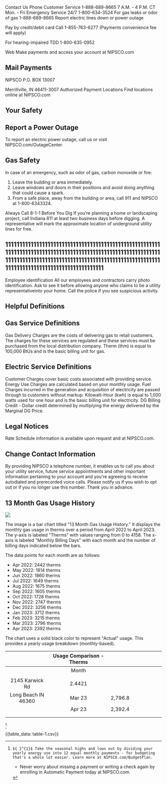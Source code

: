 Contact Us
Phone
Customer Service
1-888-689-8665
7 A.M. - 4 P.M. CT Mon. - Fri
Emergency Service 24/7
1-800-634-3524
For gas leaks or odor of gas
1-888-689-8665
Report electric lines down or power outage

Pay by credit/debit card Call 1-855-763-6277 (Payments convenience fee will apply)

For hearing-impaired TDD
1-800-635-0952

Web
Make payments and access your account at NIPSCO.com

## Mail Payments

NIPSCO
P.O. BOX 13007

Merrillville, IN 46411-3007
Authorized Payment Locations Find locations online at NIPSCO.com

## Your Safety

## Report a Power Outage

To report an electric power outage, call us or visit NIPSCO.com/OutageCenter.

## Gas Safety

In case of an emergency, such as odor of gas, carbon monoxide or fire:

1. Leave the building or area immediately.
2. Leave windows and doors in their positions and avoid doing anything that could cause a spark.
3. From a safe place, away from the building or area, call 911 and NIPSCO at 1-800-6343324.

Always Call 8-1-1 Before You Dig
If you're planning a home or landscaping project, call Indiana 811 at least two business days before digging. A representative will mark the approximate location of underground utility lines for free.

## 11111111111111111111111111111111111111111111111111111111111111111111111111111111111111111111111111111111111111111111111111111111111111111111111111111111111111111111111111111111111111111111111111111111

Employee identification
All our employees and contractors carry photo identification. Ask to see it before allowing anyone who claims to be a utility representativeinto your home. Call the police if you see suspicious activity.

## Helpful Definitions

## Gas Service Definitions

Gas Delivery Charges are the costs of delivering gas to retail customers. The charges for these services are regulated and these services must be purchased from the local distribution company.
Therm (thm) is equal to 100,000 BtUs and is the basic billing unit for gas.

## Electric Service Definitions

Customer Charges cover basic costs associated with providing service.
Energy Use Charges are calculated based on your monthly usage. Fuel Charges incurred in the generation and acquisition of electricity are passed through to customers without markup.
Kilowatt-Hour (kwh) is equal to 1,000 watts used for one hour and is the basic billing unit for electricity.
DG Billing Credit - Dollar credit determined by multiplying the energy delivered by the Marginal DG Price.

## Legal Notices

Rate Schedule information is available upon request and at NIPSCO.com.

## Change Contact Information

By providing NIPSCO a telephone number, it enables us to call you about your utility service, future service appointments and other important information pertaining to your account and you're agreeing to receive autodialed and prerecorded voice calls. Please notify us if you wish to opt out or if you no longer use this number. Thank you in advance.

## 13 Month Gas Usage History

![](images/img-0.jpeg)

The image is a bar chart titled "13 Month Gas Usage History." It displays the monthly gas usage in therms over a period from April 2022 to April 2023. The y-axis is labeled "Therms" with values ranging from 0 to 4158. The x-axis is labeled "Monthly Billing Days" with each month and the number of billing days indicated below the bars.

The data points for each month are as follows:

- Apr 2022: 2442 therms
- May 2022: 1814 therms
- Jun 2022: 1860 therms
- Jul 2022: 1649 therms
- Aug 2022: 1675 therms
- Sep 2022: 1605 therms
- Oct 2022: 1728 therms
- Nov 2022: 2747 therms
- Dec 2022: 3256 therms
- Jan 2023: 3712 therms
- Feb 2023: 3215 therms
- Mar 2023: 2796 therms
- Apr 2023: 2392 therms

The chart uses a solid black color to represent "Actual" usage. This provides a yearly usage breakdown (monthly-based).

|  | Usage Comparison - Therms |  |  |  |  |  |  |  |
| :--: | :--: | :--: | :--: | :--: | :--: | :--: | :--: | :--: |
|  | Month |  |  |  |  |  |  |  |
|  |  |  |  |  |  |  |  |  |
| 2145 Karwick Rd | 2.4421 |  |  |  |  |  |  |  |
| Long Beach IN 46360 | Mar 23 | 2,796.8 |  |  |  |  |  |  |
|  | Apr 23 | 2,392.4 |  |  |  |  |  |  |
|  |  |  |  |  |  |  |  |  |
|  |  |  |  |  |  |  |  |  |

[^0]
[^0]:    ${ }^{1}$ Take the seasonal highs and lows out by dividing your yearly energy use into 12 equal monthly payments - for budgeting that's a whole lot easier. Learn more at NIPSCO.com/BudgetPlan.

    - Never worry about missing a payment or writing a check again by enrolling in Automatic Payment today at NIPSCO.com.

{{table_data: table-1.csv}}
